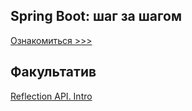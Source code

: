 ## Spring Boot: шаг за шагом

[Ознакомиться >>>](./book/index.md)  

## Факультатив

[Reflection API. Intro](./book/java-reflection-api.md)
